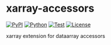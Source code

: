 # xarray-accessors

[![PyPI](https://img.shields.io/pypi/v/xarray-accessors.svg?label=PyPI&style=flat-square)](https://pypi.org/project/xarray-accessors/)
[![Python](https://img.shields.io/pypi/pyversions/xarray-accessors.svg?label=Python&color=yellow&style=flat-square)](https://pypi.org/project/xarray-accessors/)
[![Test](https://img.shields.io/github/workflow/status/astropenguin/xarray-accessors/Test?logo=github&label=Test&style=flat-square)](https://github.com/astropenguin/xarray-accessors/actions)
[![License](https://img.shields.io/badge/license-MIT-blue.svg?label=License&style=flat-square)](LICENSE)

xarray extension for dataarray accessors
